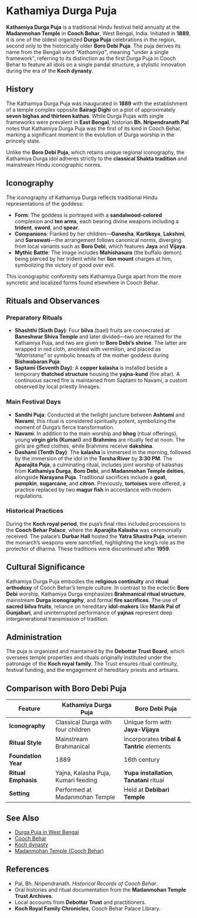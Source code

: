 

# Kathamiya Durga Puja

**Kathamiya Durga Puja** is a traditional Hindu festival held annually at the **Madanmohan Temple** in **Cooch Behar**, West Bengal, India. Initiated in **1889**, it is one of the oldest organized **Durga Puja** celebrations in the region, second only to the historically older **Boro Debi Puja**. The puja derives its name from the Bengali word *"Kathamiya"*, meaning "under a single framework", referring to its distinction as the first Durga Puja in Cooch Behar to feature all idols on a single pandal structure, a stylistic innovation during the era of the **Koch dynasty**.

## History

The Kathamiya Durga Puja was inaugurated in **1889** with the establishment of a temple complex opposite **Bairagi Dighi** on a plot of approximately **seven bighas and thirteen kathas**. While Durga Pujas with single frameworks were prevalent in **East Bengal**, historian **Bh. Nripendranath Pal** notes that Kathamiya Durga Puja was the first of its kind in Cooch Behar, marking a significant moment in the evolution of Durga worship in the princely state.

Unlike the **Boro Debi Puja**, which retains unique regional iconography, the Kathamiya Durga idol adheres strictly to the **classical Shakta tradition** and mainstream Hindu iconographic norms.

## Iconography

The iconography of Kathamiya Durga reflects traditional Hindu representations of the goddess:

* **Form**: The goddess is portrayed with a **sandalwood-colored** complexion and **ten arms**, each bearing divine weapons including a **trident**, **sword**, and **spear**.
* **Companions**: Flanked by her children—**Ganesha**, **Kartikeya**, **Lakshmi**, and **Saraswati**—the arrangement follows canonical norms, diverging from local variants such as **Boro Debi**, which features **Jaya** and **Vijaya**.
* **Mythic Battle**: The image includes **Mahishasura** (the buffalo demon) being pierced by her trident while her **lion mount** charges at him, symbolizing the victory of good over evil.

This iconographic conformity sets Kathamiya Durga apart from the more syncretic and localized forms found elsewhere in Cooch Behar.

## Rituals and Observances

### Preparatory Rituals

* **Shashthi (Sixth Day)**: Four **bilva** (bael) fruits are consecrated at **Baneshwar Shiva Temple** and later divided—two are retained for the Kathamiya Puja, and two are given to **Boro Debi’s shrine**. The latter are wrapped in red cloth, anointed with vermilion, and placed as *"Matristana"* or symbolic breasts of the mother goddess during **Bishwabaran Puja**.
* **Saptami (Seventh Day)**: A **copper kalasha** is installed beside a temporary **thatched structure** housing the **yajna-kund** (fire altar). A continuous sacred fire is maintained from Saptami to Navami, a custom observed by local priestly lineages.

### Main Festival Days

* **Sandhi Puja**: Conducted at the twilight juncture between **Ashtami** and **Navami**, this ritual is considered spiritually potent, symbolizing the moment of Durga’s fierce transformation.
* **Navami**: In addition to the main worship and **bhog** (ritual offerings), young **virgin girls (Kumari)** and **Brahmins** are ritually fed at noon. The girls are gifted clothes, while Brahmins receive **dakshina**.
* **Dashami (Tenth Day)**: The **kalasha** is immersed in the morning, followed by the immersion of the idol in the **Torsha River** by **3:30 PM**. The **Aparajita Puja**, a culminating ritual, includes joint worship of kalashas from **Kathamiya Durga**, **Boro Debi**, and **Madanmohan Temple deities**, alongside **Narayana Puja**. Traditional sacrifices include a **goat**, **pumpkin**, **sugarcane**, and **citron**. Previously, **tortoises** were offered, a practice replaced by two **magur fish** in accordance with modern regulations.

### Historical Practices

During the **Koch royal period**, the puja’s final rites included processions to the **Cooch Behar Palace**, where the **Aparajita Kalasha** was ceremonially received. The palace’s **Durbar Hall** hosted the **Yatra Shastra Puja**, wherein the monarch’s weapons were sanctified, highlighting the king’s role as the protector of dharma. These traditions were discontinued after **1959**.

## Cultural Significance

Kathamiya Durga Puja embodies the **religious continuity** and **ritual orthodoxy** of Cooch Behar’s temple culture. In contrast to the eclectic **Boro Debi** worship, Kathamiya Durga emphasizes **Brahmanical ritual structure**, mainstream **Durga iconography**, and formal **fire sacrifices**. The use of **sacred bilva fruits**, reliance on hereditary **idol-makers** like **Manik Pal of Gunjabari**, and uninterrupted performance of **yajnas** represent deep intergenerational transmission of tradition.

## Administration

The puja is organized and maintained by the **Debottar Trust Board**, which oversees temple properties and rituals originally instituted under the patronage of the **Koch royal family**. The Trust ensures ritual continuity, festival funding, and the engagement of hereditary priests and artisans.

## Comparison with Boro Debi Puja

| Feature             | **Kathamiya Durga Puja**            | **Boro Debi Puja**                         |
| ------------------- | ----------------------------------- | ------------------------------------------ |
| **Iconography**     | Classical Durga with four children  | Unique form with **Jaya-Vijaya**           |
| **Ritual Style**    | Mainstream Brahmanical              | Incorporates **tribal & Tantric** elements |
| **Foundation Year** | 1889                                | 16th century                               |
| **Ritual Emphasis** | Yajna, Kalasha Puja, Kumari feeding | **Yupa installation**, **Tanatani** ritual |
| **Setting**         | Performed at Madanmohan Temple      | Held at **Debibari Temple**                |

## See Also

* [Durga Puja in West Bengal](https://en.wikipedia.org/wiki/Durga_Puja)
* [Cooch Behar](https://en.wikipedia.org/wiki/Cooch_Behar)
* [Koch dynasty](https://en.wikipedia.org/wiki/Koch_dynasty)
* [Madanmohan Temple (Cooch Behar)](https://en.wikipedia.org/wiki/Madan_Mohan_Temple,_Cooch_Behar)

## References

* Pal, Bh. Nripendranath. *Historical Records of Cooch Behar*.
* Oral histories and ritual documentation from the **Madanmohan Temple Trust Archives**.
* Local accounts from **Debottar Trust** and practitioners.
* **Koch Royal Family Chronicles**, Cooch Behar Palace Library.

